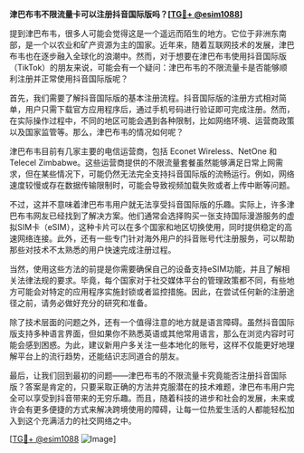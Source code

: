 **津巴布韦不限流量卡可以注册抖音国际版吗？[[TG💪+ @esim1088](https://t.me/s/esim1088)]**

提到津巴布韦，很多人可能会觉得这是一个遥远而陌生的地方。它位于非洲东南部，是一个以农业和矿产资源为主的国家。近年来，随着互联网技术的发展，津巴布韦也在逐步融入全球化的浪潮中。然而，对于想要在津巴布韦使用抖音国际版（TikTok）的朋友来说，可能会有一个疑问：津巴布韦的不限流量卡是否能够顺利注册并正常使用抖音国际版呢？

首先，我们需要了解抖音国际版的基本注册流程。抖音国际版的注册方式相对简单，用户只需下载官方应用程序后，通过手机号码进行验证即可完成注册。然而，在实际操作过程中，不同的地区可能会遇到各种限制，比如网络环境、运营商政策以及国家监管等。那么，津巴布韦的情况如何呢？

津巴布韦目前有几家主要的电信运营商，包括 Econet Wireless、NetOne 和 Telecel Zimbabwe。这些运营商提供的不限流量套餐虽然能够满足日常上网需求，但在某些情况下，可能仍然无法完全支持抖音国际版的流畅运行。例如，网络速度较慢或存在数据传输限制时，可能会导致视频加载失败或者上传中断等问题。

不过，这并不意味着津巴布韦用户就无法享受抖音国际版的乐趣。实际上，许多津巴布韦网友已经找到了解决方案。他们通常会选择购买一张支持国际漫游服务的虚拟SIM卡（eSIM），这种卡片可以在多个国家和地区切换使用，同时提供稳定的高速网络连接。此外，还有一些专门针对海外用户的抖音账号代注册服务，可以帮助那些对技术不太熟悉的用户快速完成注册过程。

当然，使用这些方法的前提是你需要确保自己的设备支持eSIM功能，并且了解相关法律法规的要求。毕竟，每个国家对于社交媒体平台的管理政策都不同，有些地方可能会对特定的应用程序实施封锁或者监控措施。因此，在尝试任何新的注册途径之前，请务必做好充分的研究和准备。

除了技术层面的问题之外，还有一个值得注意的地方就是语言障碍。虽然抖音国际版支持多种语言界面，但如果你不熟悉英语或其他常用语言，那么在浏览内容时可能会感到困惑。为此，建议新用户多关注一些本地化的账号，这样不仅能更好地理解平台上的流行趋势，还能结识志同道合的朋友。

最后，让我们回到最初的问题——津巴布韦的不限流量卡究竟能否注册抖音国际版？答案是肯定的，只要采取正确的方法并克服潜在的技术难题，津巴布韦用户完全可以享受到抖音带来的无穷乐趣。而且，随着科技的进步和社会的发展，未来或许会有更多便捷的方式来解决跨境使用的障碍，让每一位热爱生活的人都能轻松加入到这个充满活力的社交网络之中。

[[TG💪+ @esim1088](https://t.me/s/esim1088) ![Image](https://i.postimg.cc/4NQfJmqS/Snipaste-2025-05-13-00-14-12.png)]